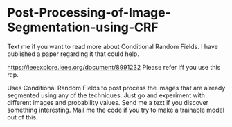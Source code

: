# Post-Processing-of-Image-Segmentation-using-CRF
Text me if you want to read more about Conditional Random Fields. I have published a paper regarding it that could help.

https://ieeexplore.ieee.org/document/8991232
Please refer iff you use this rep.


Uses Conditional Random Fields to post process the images that are already segmented using any of the techniques.
Just go and experiment with different images and probability values. 
Send me a text if you discover something interesting. 
Mail me the code if you try to make a trainable model out of this.
